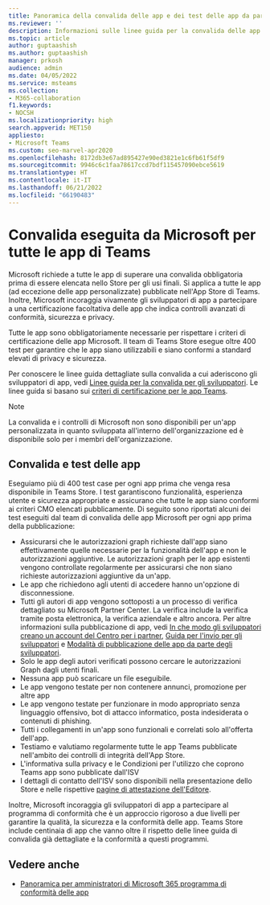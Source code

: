 ```yaml
---
title: Panoramica della convalida delle app e dei test delle app da parte di Microsoft
ms.reviewer: ''
description: Informazioni sulle linee guida per la convalida delle app di Teams basate sui criteri di certificazione del marketplace. Informazioni sul modo in cui Microsoft garantisce che le app di Teams rispettino elevati standard di privacy e sicurezza.
ms.topic: article
author: guptaashish
ms.author: guptaashish
manager: prkosh
audience: admin
ms.date: 04/05/2022
ms.service: msteams
ms.collection:
- M365-collaboration
f1.keywords:
- NOCSH
ms.localizationpriority: high
search.appverid: MET150
appliesto:
- Microsoft Teams
ms.custom: seo-marvel-apr2020
ms.openlocfilehash: 8172db3e67ad895427e90ed3821e1c6fb61f5df9
ms.sourcegitcommit: 9946c6c1faa78617ccd7bdf115457090ebce5619
ms.translationtype: HT
ms.contentlocale: it-IT
ms.lasthandoff: 06/21/2022
ms.locfileid: "66190483"
---
```

# <a name="validation-performed-by-microsoft-for-all-teams-apps"></a>Convalida eseguita da Microsoft per tutte le app di Teams

Microsoft richiede a tutte le app di superare una convalida obbligatoria prima di essere elencata nello Store per gli usi finali. Si applica a tutte le app (ad eccezione delle app personalizzate) pubblicate nell'App Store di Teams. Inoltre, Microsoft incoraggia vivamente gli sviluppatori di app a partecipare a una certificazione facoltativa delle app che indica controlli avanzati di conformità, sicurezza e privacy.

Tutte le app sono obbligatoriamente necessarie per rispettare i criteri di certificazione delle app Microsoft. Il team di Teams Store esegue oltre 400 test per garantire che le app siano utilizzabili e siano conformi a standard elevati di privacy e sicurezza.

Per conoscere le linee guida dettagliate sulla convalida a cui aderiscono gli sviluppatori di app, vedi [Linee guida per la convalida per gli sviluppatori](/microsoftteams/platform/concepts/deploy-and-publish/appsource/prepare/teams-store-validation-guidelines). Le linee guida si basano sui [criteri di certificazione per le app Teams](/legal/marketplace/certification-policies#1140-teams).

> [!NOTE]
> La convalida e i controlli di Microsoft non sono disponibili per un'app personalizzata in quanto sviluppata all'interno dell'organizzazione ed è disponibile solo per i membri dell'organizzazione.

## <a name="app-validation-and-testing"></a>Convalida e test delle app

Eseguiamo più di 400 test case per ogni app prima che venga resa disponibile in Teams Store. I test garantiscono funzionalità, esperienza utente e sicurezza appropriate e assicurano che tutte le app siano conformi ai criteri CMO elencati pubblicamente. Di seguito sono riportati alcuni dei test eseguiti dal team di convalida delle app Microsoft per ogni app prima della pubblicazione:

* Assicurarsi che le autorizzazioni graph richieste dall'app siano effettivamente quelle necessarie per la funzionalità dell'app e non le autorizzazioni aggiuntive. Le autorizzazioni graph per le app esistenti vengono controllate regolarmente per assicurarsi che non siano richieste autorizzazioni aggiuntive da un'app.
* Le app che richiedono agli utenti di accedere hanno un'opzione di disconnessione.
* Tutti gli autori di app vengono sottoposti a un processo di verifica dettagliato su Microsoft Partner Center. La verifica include la verifica tramite posta elettronica, la verifica aziendale e altro ancora. Per altre informazioni sulla pubblicazione di app, vedi [In che modo gli sviluppatori creano un account del Centro per i partner](/microsoftteams/platform/concepts/deploy-and-publish/appsource/prepare/create-partner-center-dev-account), [Guida per l'invio per gli sviluppatori](/office/dev/store/add-in-submission-guide) e [Modalità di pubblicazione delle app da parte degli sviluppatori](https://aka.ms/PublishToTeamsStore).
* Solo le app degli autori verificati possono cercare le autorizzazioni Graph dagli utenti finali.
* Nessuna app può scaricare un file eseguibile.
* Le app vengono testate per non contenere annunci, promozione per altre app
* Le app vengono testate per funzionare in modo appropriato senza linguaggio offensivo, bot di attacco informatico, posta indesiderata o contenuti di phishing.
* Tutti i collegamenti in un'app sono funzionali e correlati solo all'offerta dell'app.
* Testiamo e valutiamo regolarmente tutte le app Teams pubblicate nell'ambito dei controlli di integrità dell'App Store.
* L'informativa sulla privacy e le Condizioni per l'utilizzo che coprono Teams app sono pubblicate dall'ISV
* I dettagli di contatto dell'ISV sono disponibili nella presentazione dello Store e nelle rispettive [pagine di attestazione dell'Editore](/microsoft-365-app-certification/teams/teams-apps).

Inoltre, Microsoft incoraggia gli sviluppatori di app a partecipare al programma di conformità che è un approccio rigoroso a due livelli per garantire la qualità, la sicurezza e la conformità delle app. Teams Store include centinaia di app che vanno oltre il rispetto delle linee guida di convalida già dettagliate e la conformità a questi programmi.

## <a name="see-also"></a>Vedere anche

* [Panoramica per amministratori di Microsoft 365 programma di conformità delle app](overview-of-app-certification.md)
